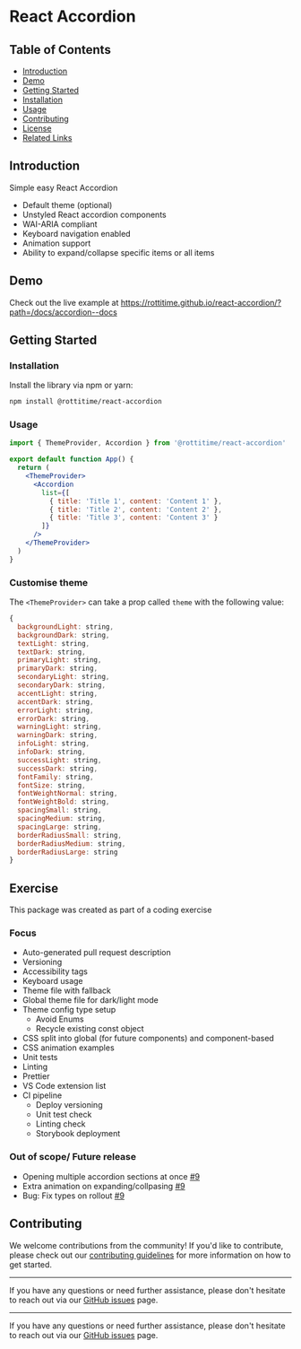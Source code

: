 # React Accordion

## Table of Contents

- [Introduction](#introduction)
- [Demo](#demo)
- [Getting Started](#getting-started)
- [Installation](#installation)
- [Usage](#usage)
- [Contributing](#contributing)
- [License](#license)
- [Related Links](#related-links)

## Introduction

Simple easy React Accordion

- Default theme (optional)
- Unstyled React accordion components
- WAI-ARIA compliant
- Keyboard navigation enabled
- Animation support
- Ability to expand/collapse specific items or all items

## Demo

Check out the live example at https://rottitime.github.io/react-accordion/?path=/docs/accordion--docs

## Getting Started

### Installation

Install the library via npm or yarn:

```bash
npm install @rottitime/react-accordion
```

### Usage

```jsx
import { ThemeProvider, Accordion } from '@rottitime/react-accordion'

export default function App() {
  return (
    <ThemeProvider>
      <Accordion
        list={[
          { title: 'Title 1', content: 'Content 1' },
          { title: 'Title 2', content: 'Content 2' },
          { title: 'Title 3', content: 'Content 3' }
        ]}
      />
    </ThemeProvider>
  )
}
```

### Customise theme

The `<ThemeProvider>` can take a prop called `theme` with the following value:

```javascript
{
  backgroundLight: string,
  backgroundDark: string,
  textLight: string,
  textDark: string,
  primaryLight: string,
  primaryDark: string,
  secondaryLight: string,
  secondaryDark: string,
  accentLight: string,
  accentDark: string,
  errorLight: string,
  errorDark: string,
  warningLight: string,
  warningDark: string,
  infoLight: string,
  infoDark: string,
  successLight: string,
  successDark: string,
  fontFamily: string,
  fontSize: string,
  fontWeightNormal: string,
  fontWeightBold: string,
  spacingSmall: string,
  spacingMedium: string,
  spacingLarge: string,
  borderRadiusSmall: string,
  borderRadiusMedium: string,
  borderRadiusLarge: string
}
```

## Exercise

This package was created as part of a coding exercise

### Focus

- Auto-generated pull request description
- Versioning
- Accessibility tags
- Keyboard usage
- Theme file with fallback
- Global theme file for dark/light mode
- Theme config type setup
  - Avoid Enums
  - Recycle existing const object
- CSS split into global (for future components) and component-based
- CSS animation examples
- Unit tests
- Linting
- Prettier
- VS Code extension list
- CI pipeline
  - Deploy versioning
  - Unit test check
  - Linting check
  - Storybook deployment

### Out of scope/ Future release 

- Opening multiple accordion sections at once [#9](https://github.com/rottitime/react-accordion/issues/9)
- Extra animation on expanding/collpasing [#9](https://github.com/rottitime/react-accordion/issues/8)
- Bug: Fix types on rollout [#9](https://github.com/rottitime/react-accordion/issues/7)

## Contributing

We welcome contributions from the community! If you'd like to contribute, please check out our [contributing guidelines](https://github.com/rottitime/react-accordion/blob/main/CONTRIBUTING.md) for more information on how to get started.

---

If you have any questions or need further assistance, please don't hesitate to reach out via our [GitHub issues](https://github.com/rottitime/react-accordion/issues) page.

---

If you have any questions or need further assistance, please don't hesitate to reach out via our [GitHub issues](https://github.com/rottitime/react-accordion/issues) page.
